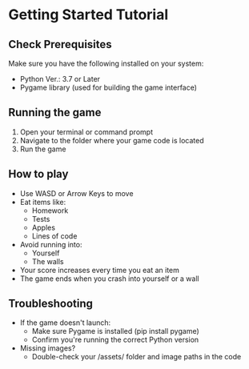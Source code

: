 # Getting Started Tutorial

## Check Prerequisites
Make sure you have the following installed on your system:
- Python Ver.: 3.7 or Later
- Pygame library (used for building the game interface)

## Running the game
1. Open your terminal or command prompt
2. Navigate to the folder where your game code is located
3. Run the game

## How to play
- Use WASD or Arrow Keys to move
- Eat items like:
  - Homework
  - Tests
  - Apples
  - Lines of code
- Avoid running into:
  - Yourself
  - The walls
- Your score increases every time you eat an item
- The game ends when you crash into yourself or a wall

## Troubleshooting
- If the game doesn't launch:
  - Make sure Pygame is installed (pip install pygame)
  - Confirm you're running the correct Python version
- Missing images?
  - Double-check your /assets/ folder and image paths in the code
